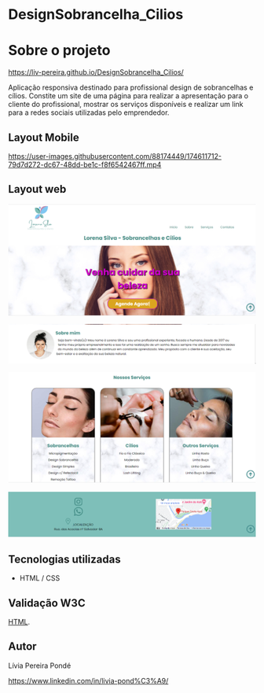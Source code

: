 # DesignSobrancelha_Cilios

# Sobre o projeto
https://liv-pereira.github.io/DesignSobrancelha_Cilios/

Aplicação responsiva destinado para profissional design de sobrancelhas e cílios. Constite um site de uma página para realizar a apresentação para o cliente do 
profissional, mostrar os serviços disponíveis e realizar um link para a redes sociais utilizadas pelo emprendedor.  

## Layout Mobile

https://user-images.githubusercontent.com/88174449/174611712-79d7d272-dc67-48dd-be1c-f8f6542467ff.mp4

## Layout web
![Principal](https://github.com/liv-pereira/Assets/blob/main/DesingSobrancelha/main.png)

![Secção 1](https://github.com/liv-pereira/Assets/blob/main/DesingSobrancelha/seccao1.png)

![Secção 2](https://github.com/liv-pereira/Assets/blob/main/DesingSobrancelha/Seccao2.png)

![Rodapé](https://github.com/liv-pereira/Assets/blob/main/DesingSobrancelha/footer.png)

## Tecnologias utilizadas

- HTML / CSS

## Validação W3C
[HTML](https://validator.w3.org/).

## Autor

Lívia Pereira Pondé

https://www.linkedin.com/in/livia-pond%C3%A9/

